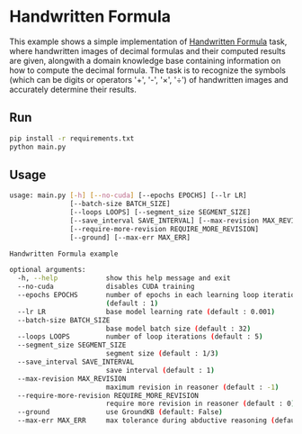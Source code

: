 # Handwritten Formula

This example shows a simple implementation of [Handwritten Formula](https://arxiv.org/abs/2006.06649) task, where handwritten images of decimal formulas and their computed results are given, alongwith a domain knowledge base containing information on how to compute the decimal formula. The task is to recognize the symbols (which can be digits or operators '+', '-', '×', '÷') of handwritten images and accurately determine their results.

## Run

```bash
pip install -r requirements.txt
python main.py
```

## Usage

```bash
usage: main.py [-h] [--no-cuda] [--epochs EPOCHS] [--lr LR]
               [--batch-size BATCH_SIZE]
               [--loops LOOPS] [--segment_size SEGMENT_SIZE]
               [--save_interval SAVE_INTERVAL] [--max-revision MAX_REVISION]
               [--require-more-revision REQUIRE_MORE_REVISION]
               [--ground] [--max-err MAX_ERR]

Handwritten Formula example

optional arguments:
  -h, --help            show this help message and exit
  --no-cuda             disables CUDA training
  --epochs EPOCHS       number of epochs in each learning loop iteration
                        (default : 1)
  --lr LR               base model learning rate (default : 0.001)
  --batch-size BATCH_SIZE
                        base model batch size (default : 32)
  --loops LOOPS         number of loop iterations (default : 5)
  --segment_size SEGMENT_SIZE
                        segment size (default : 1/3)
  --save_interval SAVE_INTERVAL
                        save interval (default : 1)
  --max-revision MAX_REVISION
                        maximum revision in reasoner (default : -1)
  --require-more-revision REQUIRE_MORE_REVISION
                        require more revision in reasoner (default : 0)
  --ground              use GroundKB (default: False)
  --max-err MAX_ERR     max tolerance during abductive reasoning (default : 1e-10)

```
